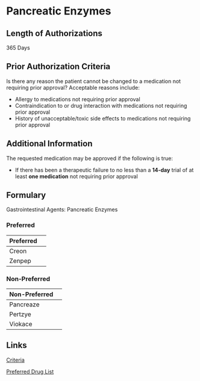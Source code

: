 # Pancreatic Enzymes

## Length of Authorizations

365 Days

## Prior Authorization Criteria

Is there any reason the patient cannot be changed to a medication not requiring prior approval? Acceptable reasons include:

-   Allergy to medications not requiring prior approval
-   Contraindication to or drug interaction with medications not requiring prior approval
-   History of unacceptable/toxic side effects to medications not requiring prior approval

## Additional Information

The requested medication may be approved if the following is true:

-   If there has been a therapeutic failure to no less than a **14-day** trial of at least **one medication** not requiring prior approval

## Formulary

Gastrointestinal Agents: Pancreatic Enzymes

### Preferred

| Preferred |      |
| :-------- | ---: |
| Creon     |      |
| Zenpep    |      |

### Non-Preferred

| Non-Preferred |      |
| :------------ | ---: |
| Pancreaze     |      |
| Pertzye       |      |
| Viokace       |      |

## Links

[Criteria](https://pharmacy.medicaid.ohio.gov/sites/default/files/20220415_UPDL_Criteria_FINAL_.pdf#page=62)

[Preferred Drug List](https://pharmacy.medicaid.ohio.gov/sites/default/files/20220701_UPDL_FINAL.pdf#page=22)
